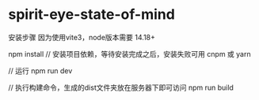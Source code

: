 # spirit-eye-state-of-mind

安装步骤
因为使用vite3，node版本需要 14.18+

npm install         // 安装项目依赖，等待安装完成之后，安装失败可用 cnpm 或 yarn

// 运行
npm run dev

// 执行构建命令，生成的dist文件夹放在服务器下即可访问
npm run build
